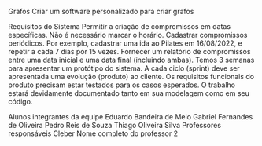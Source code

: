 Grafos
Criar um software personalizado para criar grafos

Requisitos do Sistema
Permitir a criação de compromissos em datas específicas. Não é necessário marcar o horário. Cadastrar compromissos periódicos. Por exemplo, cadastrar uma ida ao Pilates em 16/08/2022, e repetir a cada 7 dias por 15 vezes. Fornecer um relatório de compromissos entre uma data inicial e uma data final (incluindo ambas). Temos 3 semanas para apresentar um protótipo do sistema. A cada ciclo (sprint) deve ser apresentada uma evolução (produto) ao cliente. Os requisitos funcionais do produto precisam estar testados para os casos esperados. O trabalho estará devidamente documentado tanto em sua modelagem como em seu código.

Alunos integrantes da equipe
Eduardo Bandeira de Melo
Gabriel Fernandes de Oliveira
Pedro Reis de Souza
Thiago Oliveira Silva
Professores responsáveis
Cleber
Nome completo do professor 2
